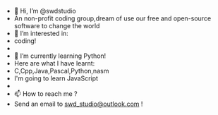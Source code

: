 - 👋 Hi, I’m @swdstudio
- An non-profit coding group,dream of use our free and open-source software to change the world
- 👀 I’m interested in:
- coding!
- 
- 🌱 I’m currently learning Python!
- Here are what I have learnt:
- C,Cpp,Java,Pascal,Python,nasm
- I'm going to learn JavaScript
- 
- 📫 How to reach me ?
- Send an email to <swd_studio@outlook.com> !

<!---
swdstudio/swdstudio is a ✨ special ✨ repository because its `README.md` (this file) appears on your GitHub profile.
You can click the Preview link to take a look at your changes.
--->

